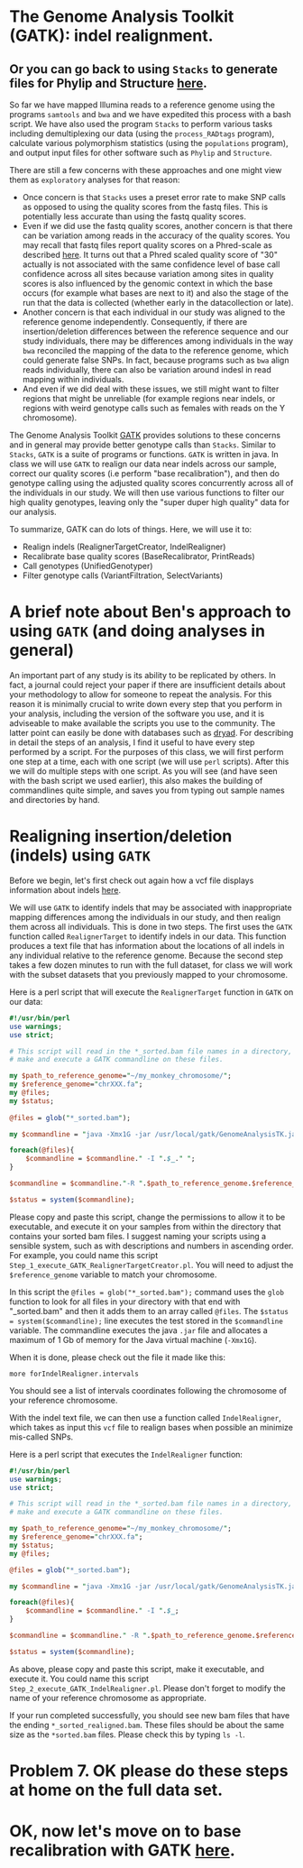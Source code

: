 # The Genome Analysis Toolkit (GATK): indel realignment.

## Or you can go back to using `Stacks` to generate files for Phylip and Structure [here](https://github.com/evansbenj/BIO720/blob/master/7_Stacks_and_Structure.md).

So far we have mapped Illumina reads to a reference genome using the programs `samtools` and `bwa` and we have expedited this process with a bash script. We have also used the program `Stacks` to perform various tasks including demultiplexing our data (using the `process_RADtags` program), calculate various polymorphism statistics (using the `populations` program), and output input files for other software such as `Phylip` and `Structure`. 

There are still a few concerns with these approaches and one might view them as `exploratory` analyses for that reason: 
* Once concern is that `Stacks` uses a preset error rate to make SNP calls as opposed to using the quality scores from the fastq files. This is potentially less accurate than using the fastq quality scores. 
* Even if we did use the fastq quality scores, another concern is that there can be variation among reads in the accuracy of the quality scores. You may recall that fastq files report quality scores on a Phred-scale as described [here](https://en.wikipedia.org/wiki/Phred_quality_score). It turns out that a Phred scaled quality score of "30" actually is not associated with the same confidence level of base call confidence across all sites because variation among sites in quality scores is also influenced by the genomic context in which the base occurs (for example what bases are next to it) and also the stage of the run that the data is collected (whether early in the datacollection or late). 
* Another concern is that each individual in our study was aligned to the reference genome independently. Consequently, if there are insertion/deletion differences between the reference sequence and our study individuals, there may be differences among individuals in the way `bwa` reconciled the mapping of the data to the reference genome, which could generate false SNPs. In fact, because programs such as `bwa` align reads individually, there can also be variation around indesl in read mapping within individuals.
* And even if we did deal with these issues, we still might want to filter regions that might be unreliable (for example regions near indels, or regions with weird genotype calls such as females with reads on the Y chromosome).

The Genome Analysis Toolkit [GATK](https://www.broadinstitute.org/gatk/) provides solutions to these concerns and in general may provide better genotype calls than `Stacks`. Similar to `Stacks`, `GATK` is a suite of programs or functions.  `GATK` is written in java. In class we will use `GATK` to realign our data near indels across our sample, correct our quality scores (i.e perform "base recalibration"), and then do genotype calling using the adjusted quality scores concurrently across all of the individuals in our study. We will then use various functions to filter our high quality genotypes, leaving only the "super duper high quality" data for our analysis.

To summarize, GATK can do lots of things. Here, we will use it to:
* Realign indels (RealignerTargetCreator, IndelRealigner)
* Recalibrate base quality scores (BaseRecalibrator, PrintReads)
* Call genotypes (UnifiedGenotyper)
* Filter genotype calls (VariantFiltration, SelectVariants)


# A brief note about Ben's approach to using `GATK` (and doing analyses in general)

An important part of any study is its ability to be replicated by others. In fact, a journal could reject your paper if there are insufficient details about your methodology to allow for someone to repeat the analysis. For this reason it is minimally crucial to write down every step that you perform in your analysis, including the version of the software you use, and it is adviseable to make available the scripts you use to the community. The latter point can easily be done with databases such as [dryad](http://datadryad.org/). For describing in detail the steps of an analysis, I find it useful to have every step performed by a script. For the purposes of this class, we will first perform one step at a time, each with one script (we will use `perl` scripts). After this we will do multiple steps with one script. As you will see (and have seen with the bash script we used earlier), this also makes the building of commandlines quite simple, and saves you from typing out sample names and directories by hand.

# Realigning insertion/deletion (indels) using `GATK`

Before we begin, let's first check out again how a vcf file displays information about indels [here](http://samtools.github.io/hts-specs/VCFv4.2.pdf).

We will use `GATK` to identify indels that may be associated with inappropriate mapping differences among the individuals in our study, and then realign them across all individuals. This is done in two steps.  The first uses the `GATK` function called `RealignerTarget` to identify indels in our data. This function produces a text file that has information about the locations of all indels in any individual relative to the reference genome. Because the second step takes a few dozen minutes to run with the full dataset, for class we will work with the subset datasets that you previously mapped to your chromosome.

Here is a perl script that will execute the `RealignerTarget` function in `GATK` on our data:

```perl
#!/usr/bin/perl
use warnings;
use strict;

# This script will read in the *_sorted.bam file names in a directory, and 
# make and execute a GATK commandline on these files.  

my $path_to_reference_genome="~/my_monkey_chromosome/";
my $reference_genome="chrXXX.fa";
my @files;
my $status;
   
@files = glob("*_sorted.bam");

my $commandline = "java -Xmx1G -jar /usr/local/gatk/GenomeAnalysisTK.jar -T RealignerTargetCreator ";

foreach(@files){
    $commandline = $commandline." -I ".$_." ";
}

$commandline = $commandline."-R ".$path_to_reference_genome.$reference_genome." -o forIndelRealigner.intervals";

$status = system($commandline);
```

Please copy and paste this script, change the permissions to allow it to be executable, and execute it on your samples from within the directory that contains your sorted bam files. I suggest naming your scripts using a sensible system, such as with descriptions and numbers in ascending order.  For example, you could name this script `Step_1_execute_GATK_RealignerTargetCreator.pl`. You will need to adjust the `$reference_genome` variable to match your chromosome.

In this script the `@files = glob("*_sorted.bam");` command uses the `glob` function to look for all files in your directory with that end with "_sorted.bam" and then it adds them to an array called `@files`. The `$status = system($commandline);` line executes the test stored in the `$commandline` variable. The commandline executes the java `.jar` file and allocates a maximum of 1 Gb of memory for the Java virtual machine (`-Xmx1G`).

When it is done, please check out the file it made like this:

`more forIndelRealigner.intervals`

You should see a list of intervals coordinates following the chromosome of your reference chromosome.

With the indel text file, we can then use a function called `IndelRealigner`, which takes as input this `vcf` file to realign bases when possible an minimize mis-called SNPs.

Here is a perl script that executes the `IndelRealigner` function:

```perl
#!/usr/bin/perl                                                                                                                      
use warnings;
use strict;

# This script will read in the *_sorted.bam file names in a directory, and                                                           
# make and execute a GATK commandline on these files.                                                                                

my $path_to_reference_genome="~/my_monkey_chromosome/";
my $reference_genome="chrXXX.fa";
my $status;
my @files;

@files = glob("*_sorted.bam");

my $commandline = "java -Xmx1G -jar /usr/local/gatk/GenomeAnalysisTK.jar -T IndelRealigner ";

foreach(@files){
    $commandline = $commandline." -I ".$_;
}

$commandline = $commandline." -R ".$path_to_reference_genome.$reference_genome." --targetIntervals forIndelRealigner.intervals --nWayOut _realigned.bam";

$status = system($commandline);

```

As above, please copy and paste this script, make it executable, and execute it. You could name this script `Step_2_execute_GATK_IndelRealigner.pl`. Please don't forget to modify the name of your reference chromosome as appropriate.

If your run completed successfully, you should see new bam files that have the ending `*_sorted_realigned.bam`. These files should be about the same size as the `*sorted.bam` files.  Please check this by typing `ls -l`.

# Problem 7. OK please do these steps at home on the full data set.

# OK, now let's move on to base recalibration with GATK [here](https://github.com/evansbenj/BIO720/blob/master/9_GATK_and_base_recalibration.md).
